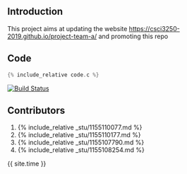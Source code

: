 ## Introduction
This project aims at updating the website https://csci3250-2019.github.io/project-team-a/ and promoting this repo

## Code 
```c
{% include_relative code.c %}  
```
[![Build Status](https://travis-ci.org/csci3250-2019/project-team-a.svg?branch=master)](https://travis-ci.org/csci3250-2019/project-team-a)

## Contributors
1. {% include_relative _stu/1155110077.md %}
2. {% include_relative _stu/1155110177.md %}
3. {% include_relative _stu/1155107790.md %}
4. {% include_relative _stu/1155108254.md %}

{{ site.time }}

